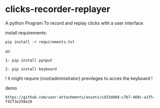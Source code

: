 # clicks-recorder-replayer
A python Program To record and replay clicks with a user interface

install requirements:

    pip install -r requirements.txt     
    
or:

    1- pip install pynput
    
    2- pip install keyboard
    
  ! it might require (root/administrator) previleges to acces the keyboard !


demo   

    https://github.com/user-attachments/assets/cd23dd04-c7b7-469c-a1f5-f42f3e258e28

